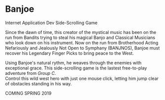 # Banjoe
Internet Application Dev Side-Scrolling Game

Since the dawn of time, this creator of the mystical music has been on the run from Bandits
trying to steal his magical Banjo and Classical Musicians who look down on his instrument.
Now on the run from Brotherhood Acting Nefariously and Jealously Not Open to Symphany (BANJNOS),
Banjoe must recover his Legendary Finger Picks to bring peace to the West.

Using Banjoe's natural rythm, he weaves through the enemies with exceptional grace. 
This side-scrolling game is the lastest free-to-play adventure from <em>Group C</em>.<br>
Control this wild west hero with just one mouse click, letting him jump clear of obstacles standing
in his way.

COMING SPRING 2019
